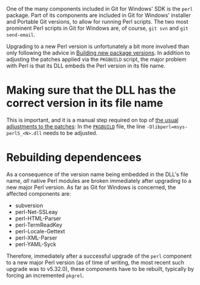 One of the many components included in Git for Windows' SDK is the `perl` package. Part of its components are included in Git for Windows' installer and Portable Git versions, to allow for running Perl scripts. The two most prominent Perl scripts in Git for Windows are, of course, `git svn` and `git send-email`.

Upgrading to a new Perl version is unfortunately a bit more involved than only following the advice in [Building new package versions](Building-new-package-versions). In addition to adjusting the patches applied via the `PKGBUILD` script, the major problem with Perl is that its DLL embeds the Perl version in its file name.

# Making sure that the DLL has the correct version in its file name

This is important, and it is a manual step required on top of [the usual adjustments to the patches](https://github.com/git-for-windows/git/wiki/Building-new-package-versions#adjusting-patches-when-they-no-longer-apply-to-new-versions): In the [`PKGBUILD`](https://github.com/msys2/MSYS2-packages/blob/HEAD/perl/PKGBUILD) file, the line `-Dlibperl=msys-perl5_<N>.dll` needs to be adjusted.

# Rebuilding dependencees

As a consequence of the version name being embedded in the DLL's file name, _all_ native Perl modules are broken immediately after upgrading to a new major Perl version. As far as Git for Windows is concerned, the affected components are:

- subversion
- perl-Net-SSLeay
- perl-HTML-Parser
- perl-TermReadKey
- perl-Locale-Gettext
- perl-XML-Parser
- perl-YAML-Syck

Therefore, immediately after a successful upgrade of the `perl` component to a new major Perl version (as of time of writing, the most recent such upgrade was to v5.32.0), these components have to be rebuilt, typically by forcing an incremented `pkgrel`.